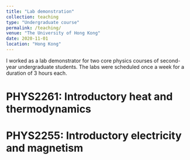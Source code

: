 ```yaml
---
title: "Lab demonstration"
collection: teaching
type: "Undergraduate course"
permalink: /teaching/
venue: "The University of Hong Kong"
date: 2020-11-01
location: "Hong Kong"
---
```


I worked as a lab demonstrator for two core physics courses of second-year undergraduate students. The labs were scheduled once a week for a duration of 3 hours each.

PHYS2261: Introductory heat and thermodynamics
======

PHYS2255: Introductory electricity and magnetism 
======
